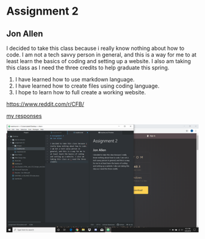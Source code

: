 # Assignment 2
## Jon Allen

I decided to take this class because i really know nothing about how to code. I am not a tech savvy person in general, and this is a way for me to at least learn the basics of coding and setting up a website. I also am taking this class as I need the three credits to help graduate this spring.

1. I have learned how to use markdown language.
2. I have learned how to create files using coding language.
3. I hope to learn how to full create a working website.

https://www.reddit.com/r/CFB/

[my responses](./responses.txt)

![screenshot](./images/Screenshot-02.png)
